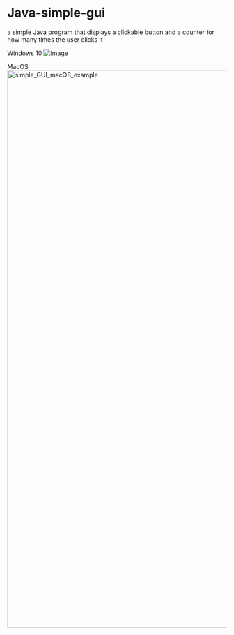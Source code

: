 # Java-simple-gui
a simple Java program that displays a clickable button and a counter for how many times the user clicks it

Windows 10
![image](https://user-images.githubusercontent.com/64249106/110887038-95df5680-82b7-11eb-8052-7c380ba9e6d9.png)

MacOS
<img width="1280" alt="simple_GUI_macOS_example" src="https://user-images.githubusercontent.com/64249106/111858024-061b5700-890c-11eb-842b-e55ee9822321.png">
